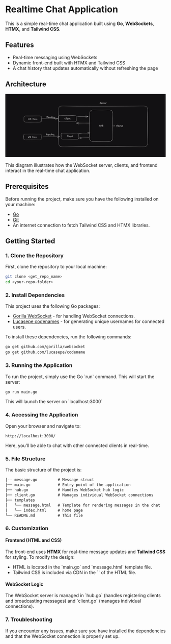 # Realtime Chat Application

This is a simple real-time chat application built using **Go**, **WebSockets**, **HTMX**, and **Tailwind CSS**.

## Features
- Real-time messaging using WebSockets
- Dynamic front-end built with HTMX and Tailwind CSS
- A chat history that updates automatically without refreshing the page

## Architecture

![Architecture](./architecture.png)

This diagram illustrates how the WebSocket server, clients, and frontend interact in the real-time chat application.

## Prerequisites

Before running the project, make sure you have the following installed on your machine:

- [Go](https://golang.org/doc/install)
- [Git](https://git-scm.com/book/en/v2/Getting-Started-Installing-Git)
- An internet connection to fetch Tailwind CSS and HTMX libraries.

## Getting Started

### 1. Clone the Repository
First, clone the repository to your local machine:

```bash
git clone <get_repo_name>
cd <your-repo-folder>
```

### 2. Install Dependencies

This project uses the following Go packages:

- [Gorilla WebSocket](https://github.com/gorilla/websocket) - for handling WebSocket connections.
- [Lucasepe codenames](https://github.com/lucasepe/codename) - for generating unique usernames for connected users.

To install these dependencies, run the following commands:

```bash
go get github.com/gorilla/websocket
go get github.com/lucasepe/codename
```

### 3. Running the Application

To run the project, simply use the Go \`run\` command. This will start the server:

```bash
go run main.go
```

This will launch the server on \`localhost:3000\`

### 4. Accessing the Application

Open your browser and navigate to:

```
http://localhost:3000/
```

Here, you'll be able to chat with other connected clients in real-time.

### 5. File Structure

The basic structure of the project is:

```
|-- message.go         # Message struct
├── main.go            # Entry point of the application
├── hub.go             # Handles WebSocket hub logic
├── client.go          # Manages individual WebSocket connections
├── templates
│   └── message.html   # Template for rendering messages in the chat
|   └── index.html     # home page
└── README.md          # This file
```

### 6. Customization

#### Frontend (HTML and CSS)

The front-end uses **HTMX** for real-time message updates and **Tailwind CSS** for styling. To modify the design:

- HTML is located in the \`main.go\` and \`message.html\` template file.
- Tailwind CSS is included via CDN in the \`<head>\` of the HTML file.

#### WebSocket Logic

The WebSocket server is managed in \`hub.go\` (handles registering clients and broadcasting messages) and \`client.go\` (manages individual connections).

### 7. Troubleshooting

If you encounter any issues, make sure you have installed the dependencies and that the WebSocket connection is properly set up.
